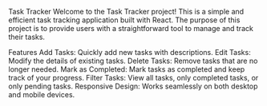 Task Tracker
Welcome to the Task Tracker project! This is a simple and efficient task tracking application built with React. The purpose of this project is to provide users with a straightforward tool to manage and track their tasks.

Features
Add Tasks: Quickly add new tasks with descriptions.
Edit Tasks: Modify the details of existing tasks.
Delete Tasks: Remove tasks that are no longer needed.
Mark as Completed: Mark tasks as completed and keep track of your progress.
Filter Tasks: View all tasks, only completed tasks, or only pending tasks.
Responsive Design: Works seamlessly on both desktop and mobile devices.
